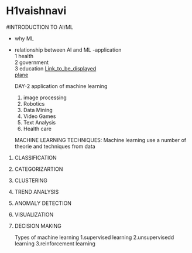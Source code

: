 # H1vaishnavi

#INTRODUCTION TO AI/ML  
- why ML  
- relationship between AI and ML
-application  
1 health  
2 government  
3 education
 [Link_to_be_displayed](https://www.google.com/)  
[plane](https://wallpaperaccess.com/full/254383.jpg)

  DAY-2
  application of machine learning
  1. image processing
  2. Robotics
  3. Data Mining
  4. Video Games
  5. Text Analysis
  6. Health care
     
   MACHINE LEARNING TECHNIQUES: Machine learning use a number of theorie and techniques from data


1. CLASSIFICATION
2. CATEGORIZARTION
3. CLUSTERING
4. TREND ANALYSIS
5. ANOMALY DETECTION
6. VISUALIZATION
7. DECISION MAKING

   
   Types of machine learning
   1.supervised learning
   2.unsupervisedd learning
   3.reinforcement learning
   
